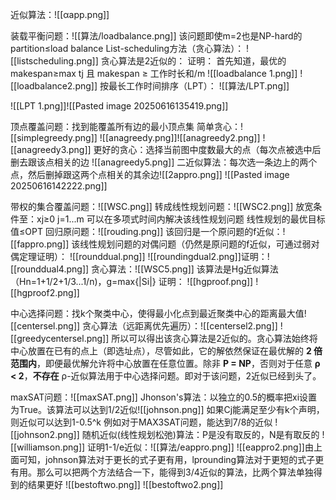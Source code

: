 近似算法：![[αapp.png]]

装载平衡问题：![[算法/loadbalance.png]]
该问题即使m=2也是NP-hard的     partition≤load balance
List-scheduling方法（贪心算法）：
![[listscheduling.png]]
贪心算法是2近似的：
	证明：
		首先知道，最优的makespan≥max tj  且 makespan ≥ 工作时长和/m
		![[loadbalance 1.png]]
		![[loadbalance2.png]]
按最长工作时间排序（LPT）：
![[算法/LPT.png]]

![[LPT 1.png]]![[Pasted image 20250616135419.png]]

顶点覆盖问题：找到能覆盖所有边的最小顶点集
简单贪心：![[simplegreedy.png]]
![[anagreedy.png]]![[anagreedy2.png]]
![[anagreedy3.png]]
更好的贪心：选择当前图中度数最大的点（每次点被选中后删去跟该点相关的边
![[anagreedy5.png]]
二近似算法：每次选一条边上的两个点，然后删掉跟这两个点相关的其余边![[2appro.png]]
![[Pasted image 20250616142222.png]]


带权的集合覆盖问题：![[WSC.png]]
转成线性规划问题：![[WSC2.png]]
	放宽条件至：xj≥0 j=1...m
	可以在多项式时间内解决该线性规划问题
	线性规划的最优目标值≤OPT
回归原问题：![[rouding.png]]
该回归是一个原问题的f近似：![[fappro.png]]
该线性规划问题的对偶问题（仍然是原问题的f近似，可通过弱对偶定理证明）：
![[rounddual.png]]
	![[roundingdual2.png]]证明：![[rounddual4.png]]
贪心算法：![[WSC5.png]]
该算法是Hg近似算法（Hn=1+1/2+1/3...1/n)，g=max{|Si|}
	证明：
	![[hgproof.png]]
	![[hgproof2.png]]

中心选择问题：找k个聚类中心，使得最小化点到最近聚类中心的距离最大值![[centersel.png]]
贪心算法（远距离优先遍历）：![[centersel2.png]]
![[greedycentersel.png]]
所以可以得出该贪心算法是2近似的。贪心算法始终将中心放置在已有的点上（即选址点），尽管如此，它的解依然保证在最优解的 **2 倍范围内**，即便最优解允许将中心放置在任意位置。除非 **P = NP**，否则对于任意 **ρ < 2**，**不存在** ρ-近似算法用于中心选择问题。即对于该问题，2近似已经到头了。

maxSAT问题：![[maxSAT.png]]
Jhonson's算法：以独立的0.5的概率把xi设置为True。该算法可以达到1/2近似![[johnson.png]]
	如果Cj能满足至少有k个声明，则近似可以达到1-0.5^k
	例如对于MAX3SAT问题，能达到7/8的近似
	![[johnson2.png]]
随机近似(线性规划松弛)算法：P是没有取反的，N是有取反的
![[williamson.png]]
证明1-1/e近似：![[算法/eappro.png]]
![[eappro2.png]]由上面可知，johnson算法对于更长的式子更有用，lprounding算法对于更短的式子更有用。那么可以把两个方法结合一下，能得到3/4近似的算法，比两个算法单独得到的结果更好
![[bestoftwo.png]]
![[bestoftwo2.png]]
